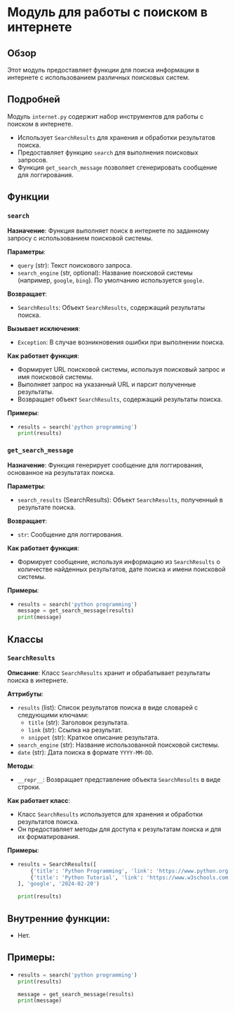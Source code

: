 # Модуль для работы с поиском в интернете

## Обзор

Этот модуль предоставляет функции для поиска информации в интернете с использованием различных поисковых систем. 

## Подробней

Модуль `internet.py` содержит набор инструментов для работы с поиском в интернете. 

- Использует `SearchResults` для хранения и обработки результатов поиска.
- Предоставляет функцию `search` для выполнения поисковых запросов.
- Функция `get_search_message` позволяет сгенерировать сообщение для логгирования.

## Функции

### `search`

**Назначение**: Функция выполняет поиск в интернете по заданному запросу с использованием поисковой системы. 

**Параметры**:
- `query` (str): Текст поискового запроса.
- `search_engine` (str, optional): Название поисковой системы (например, `google`, `bing`). По умолчанию используется `google`. 

**Возвращает**:
- `SearchResults`: Объект `SearchResults`, содержащий результаты поиска.

**Вызывает исключения**:
- `Exception`: В случае возникновения ошибки при выполнении поиска.

**Как работает функция**:
- Формирует URL поисковой системы, используя поисковый запрос и имя поисковой системы.
- Выполняет запрос на указанный URL и парсит полученные результаты.
- Возвращает объект `SearchResults`, содержащий результаты поиска.

**Примеры**:
- ```python
  results = search('python programming')
  print(results)
  ```

### `get_search_message`

**Назначение**:  Функция  генерирует сообщение для логгирования, основанное на результатах поиска.

**Параметры**:
- `search_results` (SearchResults): Объект `SearchResults`, полученный в результате поиска.

**Возвращает**:
- `str`:  Сообщение для логгирования.

**Как работает функция**:
- Формирует сообщение, используя информацию из `SearchResults` о количестве найденных результатов, дате поиска и имени поисковой системы.

**Примеры**:
- ```python
  results = search('python programming')
  message = get_search_message(results)
  print(message)
  ```

## Классы

### `SearchResults`

**Описание**:  Класс  `SearchResults`  хранит  и  обрабатывает  результаты  поиска  в  интернете.

**Аттрибуты**:
- `results` (list): Список  результатов  поиска  в  виде  словарей  с  следующими  ключами:
    - `title` (str): Заголовок  результата.
    - `link` (str): Ссылка  на  результат.
    - `snippet` (str):  Краткое  описание  результата.
- `search_engine` (str): Название  использованной  поисковой  системы.
- `date` (str):  Дата  поиска  в  формате  `YYYY-MM-DD`.

**Методы**:
- `__repr__`:  Возвращает  представление  объекта  `SearchResults`  в  виде  строки.

**Как работает класс**:
-  Класс  `SearchResults`  используется  для  хранения  и  обработки  результатов  поиска.
-  Он  предоставляет  методы  для  доступа  к  результатам  поиска  и  для  их  форматирования.

**Примеры**:
- ```python
  results = SearchResults([
      {'title': 'Python Programming', 'link': 'https://www.python.org/', 'snippet': 'Learn Python programming'},
      {'title': 'Python Tutorial', 'link': 'https://www.w3schools.com/python/', 'snippet': 'Python tutorial for beginners'}
  ], 'google', '2024-02-20')

  print(results)
  ```

##  **Внутренние функции**:

- Нет.

##  **Примеры**:

- ```python
  results = search('python programming')
  print(results)

  message = get_search_message(results)
  print(message)
  ```